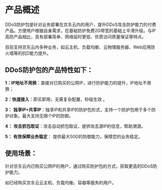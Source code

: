 
# 产品概述

DDoS防护包是针对业务部署在京东云内的用户，提升DDoS攻击防护能力的付费产品。方便用户根据自身需求，在基础防护免费2G带宽的基础上平滑升级。与IP高防产品相比，具有部署简单、网络延时更低、优质访问质量保证等特点。

目前支持京东云内多种业务，如云主机、负载均衡、云物理服务器、Web应用防火墙等的抗D能力提升。

## DDoS防护包的产品特性如下：

**1：IP地址不用换**：直接对已购买的公网IP，进行防护能力的提升，IP地址不用换；

**2：快速接入**：即买即用，无需复杂配置，秒级生效 。

**3：** **独享IP+共享IP**：独享IP和共享IP的防护包形式，支持一个防护包用于多个防护对象。最大支持无限个IP的防御。

**4：** **攻击抓包取证**：攻击自动抓包取证，提供攻击源IP的信息，帮助溯源。 

**5：** **有效保障业务稳定**： 提供最大50G的防御能力，保障您的业务稳定。

 

## 使用场景：
针对京东云内已购买公网IP的用户，通过购买防护包的方式，获取更高的DDoS防护能力。

如已经购买京东云云主机、负载均衡、容器等服务的用户。